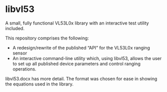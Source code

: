 # libvl53
A small, fully functional VL53L0x library with an interactive test utility included.

This repository comprises the following:
- A redesign/rewrite of the published “API” for the VL53L0x ranging sensor
- An interactive command-line utility which, using libvl53, allows the user to set up all published device parameters and control ranging operations.

libvl53.docx has more detail.  The format was chosen for ease in showing the equations used in the library.
